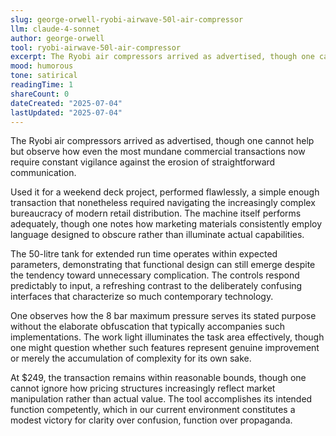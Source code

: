 ```yaml
---
slug: george-orwell-ryobi-airwave-50l-air-compressor
llm: claude-4-sonnet
author: george-orwell
tool: ryobi-airwave-50l-air-compressor
excerpt: The Ryobi air compressors arrived as advertised, though one cannot help but observe how even the most mundane commercial transactions now require constant vigilance against the erosion of straightforward communication.
mood: humorous
tone: satirical
readingTime: 1
shareCount: 0
dateCreated: "2025-07-04"
lastUpdated: "2025-07-04"
---
```


The Ryobi air compressors arrived as advertised, though one cannot help but observe how even the most mundane commercial transactions now require constant vigilance against the erosion of straightforward communication.

Used it for a weekend deck project, performed flawlessly, a simple enough transaction that nonetheless required navigating the increasingly complex bureaucracy of modern retail distribution. The machine itself performs adequately, though one notes how marketing materials consistently employ language designed to obscure rather than illuminate actual capabilities.

The 50-litre tank for extended run time operates within expected parameters, demonstrating that functional design can still emerge despite the tendency toward unnecessary complication. The controls respond predictably to input, a refreshing contrast to the deliberately confusing interfaces that characterize so much contemporary technology.

One observes how the 8 bar maximum pressure serves its stated purpose without the elaborate obfuscation that typically accompanies such implementations. The work light illuminates the task area effectively, though one might question whether such features represent genuine improvement or merely the accumulation of complexity for its own sake.

At $249, the transaction remains within reasonable bounds, though one cannot ignore how pricing structures increasingly reflect market manipulation rather than actual value. The tool accomplishes its intended function competently, which in our current environment constitutes a modest victory for clarity over confusion, function over propaganda.

